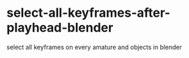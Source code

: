 # select-all-keyframes-after-playhead-blender
select all keyframes on every amature and objects in blender
